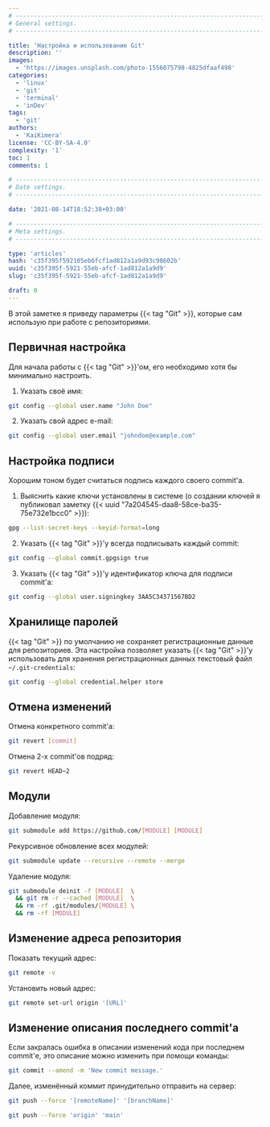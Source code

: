 ```yaml
---
# -------------------------------------------------------------------------------------------------------------------- #
# General settings.
# -------------------------------------------------------------------------------------------------------------------- #

title: 'Настройка и использование Git'
description: ''
images:
  - 'https://images.unsplash.com/photo-1556075798-4825dfaaf498'
categories:
  - 'linux'
  - 'git'
  - 'terminal'
  - 'inDev'
tags:
  - 'git'
authors:
  - 'KaiKimera'
license: 'CC-BY-SA-4.0'
complexity: '1'
toc: 1
comments: 1

# -------------------------------------------------------------------------------------------------------------------- #
# Date settings.
# -------------------------------------------------------------------------------------------------------------------- #

date: '2021-08-14T18:52:38+03:00'

# -------------------------------------------------------------------------------------------------------------------- #
# Meta settings.
# -------------------------------------------------------------------------------------------------------------------- #

type: 'articles'
hash: 'c35f395f592105eb6fcf1ad812a1a9d93c98602b'
uuid: 'c35f395f-5921-55eb-afcf-1ad812a1a9d9'
slug: 'c35f395f-5921-55eb-afcf-1ad812a1a9d9'

draft: 0
---
```


В этой заметке я приведу параметры {{< tag "Git" >}}, которые сам использую при работе с репозиториями.

<!--more-->

## Первичная настройка

Для начала работы с {{< tag "Git" >}}'ом, его необходимо хотя бы минимально настроить.

1. Указать своё имя:

```bash
git config --global user.name "John Doe"
```

2. Указать свой адрес e-mail:

```bash
git config --global user.email "johndoe@example.com"
```

## Настройка подписи

Хорошим тоном будет считаться подпись каждого своего commit'а.

1. Выяснить какие ключи установлены в системе (о создании ключей я публиковал заметку {{< uuid "7a204545-daa8-58ce-ba35-75e732e1bcc0" >}}):

```bash
gpg --list-secret-keys --keyid-format=long
```

2. Указать {{< tag "Git" >}}'у всегда подписывать каждый commit:

```bash
git config --global commit.gpgsign true
```

3. Указать {{< tag "Git" >}}'у идентификатор ключа для подписи commit'а:

```bash
git config --global user.signingkey 3AA5C34371567BD2
```

## Хранилище паролей

{{< tag "Git" >}} по умолчанию не сохраняет регистрационные данные для репозиториев. Эта настройка позволяет указать {{< tag "Git" >}}'у использовать для хранения регистрационных данных текстовый файл `~/.git-credentials`:

```bash
git config --global credential.helper store
```

## Отмена изменений

Отмена конкретного commit'а:

```bash
git revert [commit]
```

Отмена 2-х commit'ов подряд:

```bash
git revert HEAD~2
```

## Модули

Добавление модуля:

```bash
git submodule add https://github.com/[MODULE] [MODULE]
```

Рекурсивное обновление всех модулей:

```bash
git submodule update --recursive --remote --merge
```

Удаление модуля:

```bash
git submodule deinit -f [MODULE]  \
  && git rm -r --cached [MODULE]  \
  && rm -rf .git/modules/[MODULE] \
  && rm -rf [MODULE]
```

## Изменение адреса репозитория

Показать текущий адрес:

```bash
git remote -v
```

Установить новый адрес:

```bash
git remote set-url origin '[URL]'
```

## Изменение описания последнего commit'а

Если закралась ошибка в описании изменений кода при последнем commit'е, это описание можно изменить при помощи команды:

```bash
git commit --amend -m 'New commit message.'
```

Далее, изменённый коммит принудительно отправить на сервер:

```bash
git push --force '[remoteName]' '[branchName]'
```

```bash
git push --force 'origin' 'main'
```
